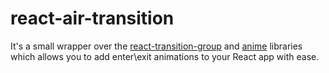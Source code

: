 # react-air-transition

It's a small wrapper over the [react-transition-group](https://github.com/reactjs/react-transition-group) and [anime](https://github.com/juliangarnier/anime) libraries which
allows you to add enter\exit animations to your React app with ease.
